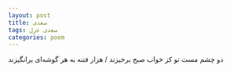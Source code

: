```yaml
---
layout: post
title: سعدی
tags: سعدی غزل
categories: poem
---
```


دو چشم مست تو کز خواب صبح برخیزند / هزار فتنه به هر گوشه‌ای برانگیزند
